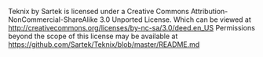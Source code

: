 Teknix by Sartek is licensed under a Creative Commons Attribution-NonCommercial-ShareAlike 3.0 Unported License.
Which can be viewed at http://creativecommons.org/licenses/by-nc-sa/3.0/deed.en_US
Permissions beyond the scope of this license may be available at https://github.com/Sartek/Teknix/blob/master/README.md
